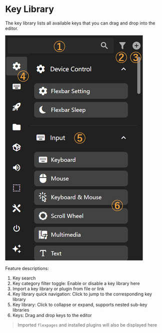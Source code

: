 # Key Library

The key library lists all available keys that you can drag and drop into the editor.

![1742263121475](image/getting_started/1742263121475.png)

Feature descriptions:

1. Key search
2. Key category filter toggle: Enable or disable a key library here
3. Import a key library or plugin from file or link
4. Key library quick navigation: Click to jump to the corresponding key library
5. Key library: Click to collapse or expand, supports nested sub-key libraries
6. Keys: Drag and drop keys to the editor

> Imported `flexpages` and installed plugins will also be displayed here
